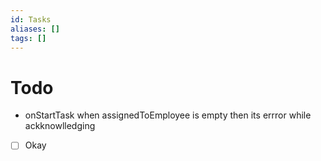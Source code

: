```yaml
---
id: Tasks
aliases: []
tags: []
---
```


# Todo
- onStartTask when assignedToEmployee is empty then its errror while ackknowlledging
- [ ] Okay

